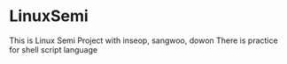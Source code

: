 # LinuxSemi
 This is Linux Semi Project with inseop, sangwoo, dowon 
 There is practice for shell script language
